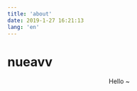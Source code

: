 ```yaml
---
title: 'about'
date: 2019-1-27 16:21:13
lang: 'en'
---
```


# nueavv

<div align="center">

Hello ~

</div>
